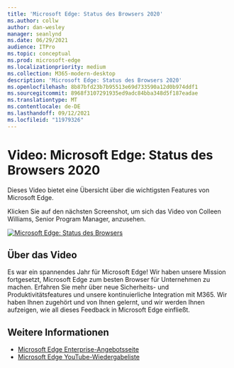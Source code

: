 ```yaml
---
title: 'Microsoft Edge: Status des Browsers 2020'
ms.author: collw
author: dan-wesley
manager: seanlynd
ms.date: 06/29/2021
audience: ITPro
ms.topic: conceptual
ms.prod: microsoft-edge
ms.localizationpriority: medium
ms.collection: M365-modern-desktop
description: 'Microsoft Edge: Status des Browsers 2020'
ms.openlocfilehash: 8b87bfd23b7b95513e69d733590a12d0b974ddf1
ms.sourcegitcommit: 8968f3107291935ed9adc84bba348d5f187eadae
ms.translationtype: MT
ms.contentlocale: de-DE
ms.lasthandoff: 09/12/2021
ms.locfileid: "11979326"
---
```

# <a name="video-microsoft-edge-state-of-the-browser-2020"></a>Video: Microsoft Edge: Status des Browsers 2020

Dieses Video bietet eine Übersicht über die wichtigsten Features von Microsoft Edge.

Klicken Sie auf den nächsten Screenshot, um sich das Video von Colleen Williams, Senior Program Manager, anzusehen.

[![Microsoft Edge: Status des Browsers](media/microsoft-edge-video-state-of-browser/0.png)](http://www.youtube.com/watch?v=ajdoE4wmzV0 "Microsoft Edge - State of the browser 2020")

## <a name="about-the-video"></a>Über das Video

Es war ein spannendes Jahr für Microsoft Edge! Wir haben unsere Mission fortgesetzt, Microsoft Edge zum besten Browser für Unternehmen zu machen. Erfahren Sie mehr über neue Sicherheits- und Produktivitätsfeatures und unsere kontinuierliche Integration mit M365. Wir haben Ihnen zugehört und von Ihnen gelernt, und wir werden Ihnen aufzeigen, wie all dieses Feedback in Microsoft Edge einfließt.

## <a name="see-also"></a>Weitere Informationen

- [Microsoft Edge Enterprise-Angebotsseite](https://aka.ms/EdgeEnterprise)
- [Microsoft Edge YouTube-Wiedergabeliste](https://www.youtube.com/playlist?list=PLXtHYVsvn_b-uXh1tMeYpT-0iD8tD3tFy)